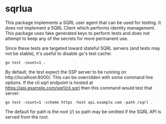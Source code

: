 # sqrlua #
This package implements a SQRL user agent that can be used for testing. It does not implement
a SQRL Client which performs identity management. This package uses fake generated keys to
perform tests and does not attempt to keep any of the secrets for more permanent use.

Since these tests are targeted toward stateful SQRL servers (and tests may not be stable), it's 
useful to disable go's test cache:

    go test -count=1 .

By default, the test expect the SSP server to be running on http://localhost:8000/.
This can be overridden with some command line options. If the cli.sqrl endpoint is
hosted at https://api.example.com/sqrl/cli.sqrl then this command would test that server:

    go test -count=1 -scheme https -host api.example.com -path /sqrl .

The default for path is the root (/) so path may be omitted if the SQRL API is served from
the root.
